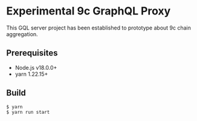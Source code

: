 # Experimental 9c GraphQL Proxy

This GQL server project has been established to prototype about 9c chain
aggregation.

## Prerequisites

- Node.js v18.0.0+
- yarn 1.22.15+

## Build

```sh
$ yarn
$ yarn run start 
```
